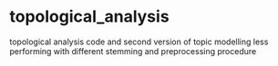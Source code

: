 # topological_analysis
topological analysis code and second version of topic modelling less performing with different stemming and preprocessing procedure
